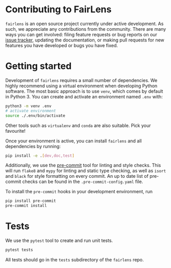 
# Contributing to FairLens

`fairlens` is an open source project currently under active development. As such, we appreciate any contributions from
the community. There are many ways you can get involved: filing feature requests or bug reports on our
[issue tracker](https://github.com/synthesized-io/fairlens/issues), updating the documentation, or making pull requests
for new features you have developed or bugs you have fixed.

# Getting started

Development of `fairlens` requires a small number of dependencies. We highly recommend using a virtual environment when developing Python software. The most basic approach is to use `venv`, which comes by default in Python 3. You can create
and activate an environment named `.env` with:

```bash
python3 -m venv .env
# activate environment
source ./.env/bin/activate
```

Other tools such as `virtualenv` and `conda` are also suitable. Pick your favourite!

Once your environment is active, you can install `fairlens` and all dependencies by running:
```bash
pip install -e .[dev,doc,test]
```

Additionally, we use the [pre-commit](https://pre-commit.com/) tool for linting and style checks. This will run
`flake8` and `mypy` for linting and static type checking, as well as `isort` and `black` for style formatting
on every commit. An up to date list of pre-commit checks can be found in the `.pre-commit-config.yaml` file.

To install the `pre-commit` hooks in your development environment, run

```bash
pip install pre-commit
pre-commit install
```

# Tests

We use the `pytest` tool to create and run unit tests.

```bash
pytest tests
```

All tests should go in the `tests` subdirectory of the `fairlens` repo.
